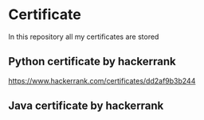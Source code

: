 # Certificate
In this repository all my certificates are stored
## Python certificate by hackerrank
https://www.hackerrank.com/certificates/dd2af9b3b244 
## Java certificate by hackerrank
